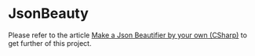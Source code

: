 # JsonBeauty

Please refer to the article [Make a Json Beautifier by your own (CSharp)](https://ichbinwilly.github.io/coding/2017/11/01/Make-a-Json-Beautifier-by-your-own-C-sharp.html "Make a Json Beautifier by your own") to get further of this project.
